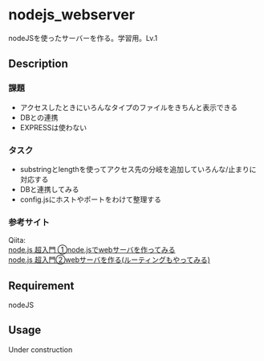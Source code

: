 # nodejs_webserver

nodeJSを使ったサーバーを作る。学習用。Lv.1

## Description
### 課題  
- アクセスしたときにいろんなタイプのファイルをきちんと表示できる
- DBとの連携
- EXPRESSは使わない

### タスク
- substringとlengthを使ってアクセス先の分岐を追加していろんな/止まりに対応する
- DBと連携してみる
- config.jsにホストやポートをわけて整理する


### 参考サイト
Qiita:  
[node.js 超入門 ①node.jsでwebサーバを作ってみる](https://qiita.com/ritukiii/items/7f28554369d63eb373c3)  
[node.js 超入門②webサーバを作る(ルーティングもやってみる)](https://qiita.com/ritukiii/items/8173ff98f31c2f76b39a)  

## Requirement

nodeJS

## Usage

Under construction

